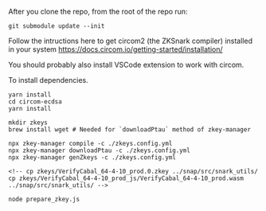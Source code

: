 After you clone the repo, from the root of the repo run:
```
git submodule update --init
```

Follow the intructions here to get circom2 (the ZKSnark compiler) installed in your system
https://docs.circom.io/getting-started/installation/

You should probably also install VSCode extension to work with circom.

To install dependencies.
```
yarn install
cd circom-ecdsa
yarn install
```

```
mkdir zkeys
brew install wget # Needed for `downloadPtau` method of zkey-manager
```

```
npx zkey-manager compile -c ./zkeys.config.yml
npx zkey-manager downloadPtau -c ./zkeys.config.yml
npx zkey-manager genZkeys -c ./zkeys.config.yml

<!-- cp zkeys/VerifyCabal_64-4-10_prod.0.zkey ../snap/src/snark_utils/
cp zkeys/VerifyCabal_64-4-10_prod_js/VerifyCabal_64-4-10_prod.wasm ../snap/src/snark_utils/ -->

node prepare_zkey.js
```
